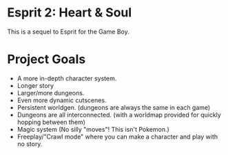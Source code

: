 # Esprit 2: Heart & Soul

This is a sequel to Esprit for the Game Boy.

# Project Goals
- A more in-depth character system.
- Longer story
- Larger/more dungeons.
- Even more dynamic cutscenes.
- Persistent worldgen. (dungeons are always the same in each game)
- Dungeons are all interconnected. (with a worldmap provided for quickly hopping between them)
- Magic system (No silly "moves"! This isn't Pokemon.)
- Freeplay/"Crawl mode" where you can make a character and play with no story.
